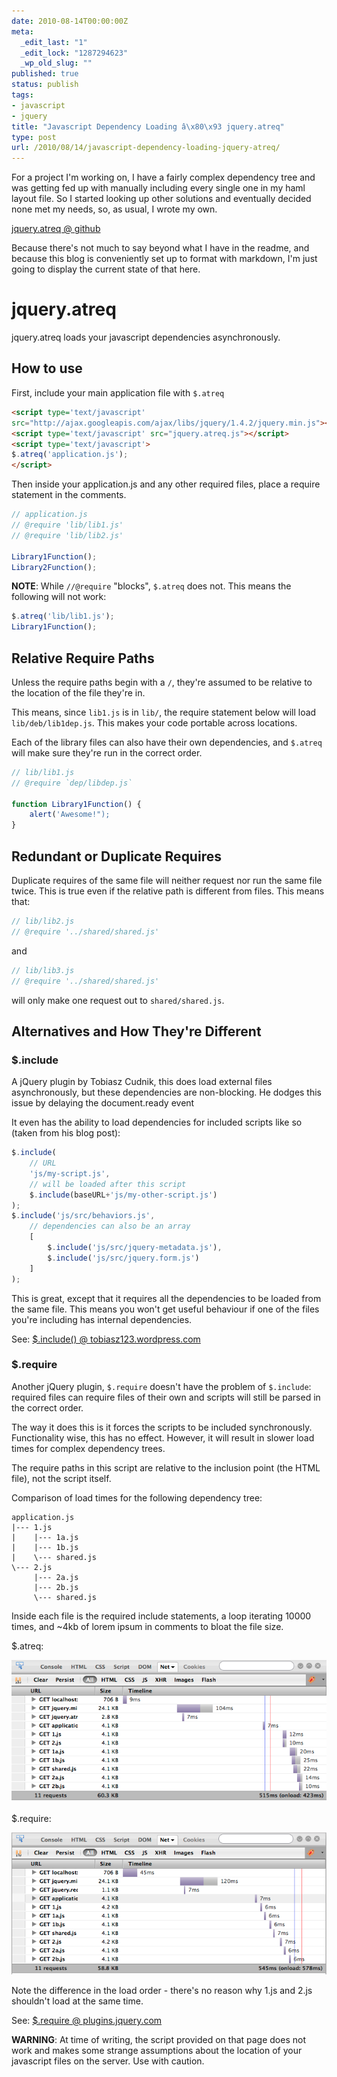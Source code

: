 ```yaml
---
date: 2010-08-14T00:00:00Z
meta:
  _edit_last: "1"
  _edit_lock: "1287294623"
  _wp_old_slug: ""
published: true
status: publish
tags:
- javascript
- jquery
title: "Javascript Dependency Loading â\x80\x93 jquery.atreq"
type: post
url: /2010/08/14/javascript-dependency-loading-jquery-atreq/
---
```


For a project I'm working on, I have a fairly complex dependency tree and was getting fed up with manually including every single one in my haml layout file. So I started looking up other solutions and eventually decided none met my needs, so, as usual, I wrote my own. 

[jquery.atreq @ github](http://github.com/jlfwong/jquery.atreq)

Because there's not much to say beyond what I have in the readme, and because this blog is conveniently set up to format with markdown, I'm just going to display the current state of that here.

jquery.atreq
============

jquery.atreq loads your javascript dependencies asynchronously.

How to use
----------

First, include your main application file with `$.atreq`

```html
<script type='text/javascript' 
src="http://ajax.googleapis.com/ajax/libs/jquery/1.4.2/jquery.min.js"></script>
<script type='text/javascript' src="jquery.atreq.js"></script>
<script type='text/javascript'>
$.atreq('application.js');
</script>
```

Then inside your application.js and any other required files, place a require statement in the comments. 

```js
// application.js
// @require 'lib/lib1.js'
// @require 'lib/lib2.js'

Library1Function();
Library2Function();
```

**NOTE**: While `//@require` "blocks", `$.atreq` does not. This means the following will not work:

```js
$.atreq('lib/lib1.js');
Library1Function();
```

Relative Require Paths
----------------------

Unless the require paths begin with a `/`, they're assumed to be relative to the location of the file they're in. 

This means, since `lib1.js` is in `lib/`, the require statement below will load `lib/deb/lib1dep.js`. This makes your code portable across locations.

Each of the library files can also have their own dependencies, and `$.atreq` will make sure they're run in the correct order.

```js
// lib/lib1.js
// @require `dep/libdep.js`

function Library1Function() {
    alert('Awesome!");
}
```

Redundant or Duplicate Requires
-------------------------------

Duplicate requires of the same file will neither request nor run the same file twice.
This is true even if the relative path is different from files. This means that:

```js
// lib/lib2.js
// @require '../shared/shared.js'
```

and

```js
// lib/lib3.js
// @require '../shared/shared.js'
```

will only make one request out to `shared/shared.js`.


Alternatives and How They're Different
--------------------------------------

### $.include

A jQuery plugin by Tobiasz Cudnik, this does load external files asynchronously, but these dependencies are non-blocking. He dodges this issue by delaying the document.ready event

It even has the ability to load dependencies for included scripts like so (taken from his blog post):

```js
$.include(
    // URL
    'js/my-script.js',
    // will be loaded after this script
    $.include(baseURL+'js/my-other-script.js')
);
$.include('js/src/behaviors.js',
    // dependencies can also be an array
    [
        $.include('js/src/jquery-metadata.js'),
        $.include('js/src/jquery.form.js')
    ]
);
```

This is great, except that it requires all the dependencies to be loaded from the same file.
This means you won't get useful behaviour if one of the files you're including has internal dependencies.

See: [$.include() @ tobiasz123.wordpress.com](http://tobiasz123.wordpress.com/2007/08/01/include-script-inclusion-jquery-plugin/)

### $.require

Another jQuery plugin, `$.require` doesn't have the problem of `$.include`: required files can require files of their own and scripts will still be parsed in the correct order. 

The way it does this is it forces the scripts to be included synchronously. Functionality wise, this has no effect. However, it will result in slower load times for complex dependency trees.

The require paths in this script are relative to the inclusion point (the HTML file), not the script itself.

Comparison of load times for the following dependency tree:

    application.js
    |--- 1.js
    |    |--- 1a.js
    |    |--- 1b.js
    |    \--- shared.js
    \--- 2.js
         |--- 2a.js
         |--- 2b.js
         \--- shared.js

Inside each file is the required include statements, a loop iterating 10000 times, and ~4kb of lorem ipsum in comments to bloat the file size.

$.atreq:

![$.atreq firebug](/images/atreqfirebug.png)

$.require:

![$.require firebug](/images/dotreqfirebug.png)

Note the difference in the load order - there's no reason why 1.js and 2.js shouldn't load at the same time.


See: [$.require @ plugins.jquery.com](http://plugins.jquery.com/project/require)

**WARNING**: At time of writing, the script provided on that page does not work and makes some strange assumptions about the location of your javascript files on the server. Use with caution.
